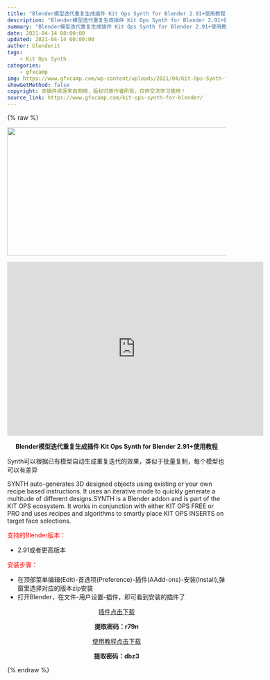 ```yaml
---
title: "Blender模型迭代重复生成插件 Kit Ops Synth for Blender 2.91+使用教程"
description: "Blender模型迭代重复生成插件 Kit Ops Synth for Blender 2.91+使用教程 Synth可以根据已有模型自动生成重复迭代的效果，类似于批量复制，每个模型也可以有差异 SY..."
summary: "Blender模型迭代重复生成插件 Kit Ops Synth for Blender 2.91+使用教程 Synth可以根据已有模型自动生成重复迭代的效果，类似于批量复制，每个模型也可以有差异 SY..."
date: 2021-04-14 00:00:00
updated: 2021-04-14 00:00:00
author: blenderit
tags: 
    - Kit Ops Synth
categories:
    - gfxcamp
img: https://www.gfxcamp.com/wp-content/uploads/2021/04/Kit-Ops-Synth-for-Blender.jpg
showGetMethod: false
copyright: 本插件资源来自网络，版权归原作者所有，仅供交流学习使用！
source_link: https://www.gfxcamp.com/kit-ops-synth-for-blender/
---
```


{% raw %}
<div><p><img decoding="async" class="aligncenter size-full wp-image-94702" src="https://www.gfxcamp.com/wp-content/uploads/2021/04/Kit-Ops-Synth-for-Blender.jpg" data-src="https://www.gfxcamp.com/wp-content/uploads/2021/04/Kit-Ops-Synth-for-Blender.jpg" alt="" width="590" height="295" data-srcset="https://www.gfxcamp.com/wp-content/uploads/2021/04/Kit-Ops-Synth-for-Blender.jpg 590w, https://www.gfxcamp.com/wp-content/uploads/2021/04/Kit-Ops-Synth-for-Blender-150x75.jpg 150w" data-sizes="(max-width: 590px) 100vw, 590px"></p><p style="text-align: center;"><iframe loading="lazy" src="https://player.youku.com/embed/XNTEzODEzMTM2MA==" width="590" height="400" frameborder="0" allowfullscreen="allowfullscreen"></iframe></p><p style="text-align: center;"><strong>Blender模型迭代重复生成插件 Kit Ops Synth for Blender 2.91+使用教程</strong></p><p>Synth可以根据已有模型自动生成重复迭代的效果，类似于批量复制，每个模型也可以有差异</p><p>SYNTH auto-generates 3D designed objects using existing or your own recipe based instructions. It uses an iterative mode to quickly generate a multitude of different designs.SYNTH is a Blender addon and is part of the KIT OPS ecosystem. It works in conjunction with either KIT OPS FREE or PRO and uses recipes and algorithms to smartly place KIT OPS INSERTS on target face selections.</p><p style="text-align: left;"><span style="color: #ff0000;">支持的Blender版本：</span></p><ul>
<li style="text-align: left;">2.91或者更高版本</li>
</ul><p style="text-align: left;"><span style="color: #ff0000;">安装步骤：</span></p><ul>
<li>在顶部菜单编辑(Edit)-首选项(Preference)-插件(AAdd-ons)-安装(Install),弹窗里选择对应的版本zip安装</li>
<li>打开Blender，在文件-用户设置-插件，即可看到安装的插件了</li>
</ul><p style="text-align: center;"><a class="maxbutton-3 maxbutton maxbutton-baidu" target="_blank" rel="noopener" href="https://pan.baidu.com/s/1JgLH5qtWkgTU63haAUDcnQ"><span class="mb-text">插件点击下载</span></a></p><p style="text-align: center;"><strong>提取密码：r79n</strong></p><p style="text-align: center;"><a class="maxbutton-3 maxbutton maxbutton-baidu" target="_blank" rel="noopener" href="https://pan.baidu.com/s/12S7JNzJtT_ESQjy2xpMf-g"><span class="mb-text">使用教程点击下载</span></a></p><p style="text-align: center;"><strong>提取密码：dbz3</strong></p></div>
<div style="display: none">gfxcamp</div>
{% endraw %}